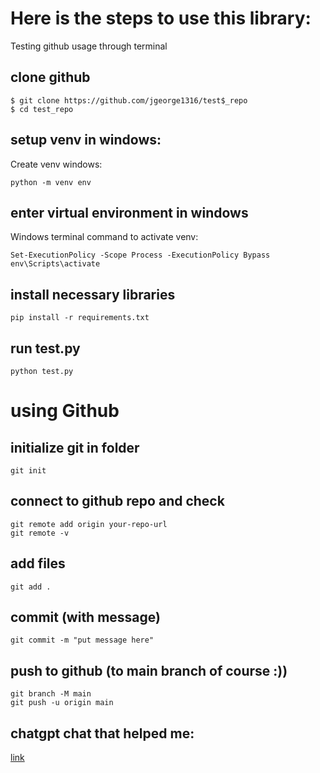 # Here is the steps to use this library:
Testing github usage through terminal

## clone github
```console
$ git clone https://github.com/jgeorge1316/test$_repo
$ cd test_repo
```

## setup venv in windows:
Create venv windows:
```
python -m venv env
```
## enter virtual environment in windows
Windows terminal command to activate venv:
```
Set-ExecutionPolicy -Scope Process -ExecutionPolicy Bypass
env\Scripts\activate
```

## install necessary libraries
```
pip install -r requirements.txt
```

## run test.py 
```
python test.py
```

# using Github
## initialize git in folder
```
git init
```

## connect to github repo and check
```
git remote add origin your-repo-url
git remote -v
```

## add files
```
git add .
```

## commit (with message)
```
git commit -m "put message here"
```

## push to github (to main branch of course :))
```
git branch -M main
git push -u origin main
```

## chatgpt chat that helped me:
[link](https://chatgpt.com/share/67bd30cc-1670-800b-ac12-ad7869e22d8b)